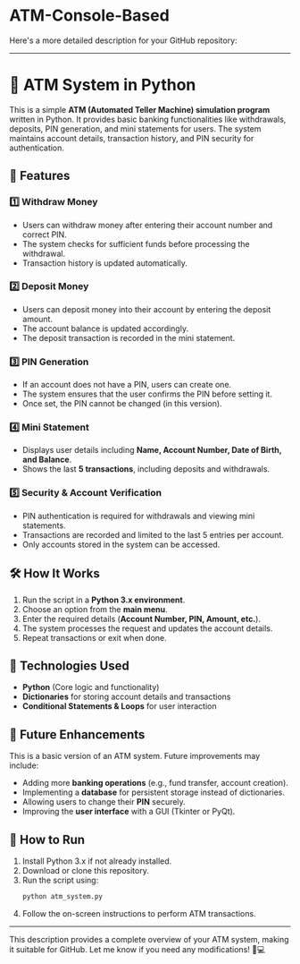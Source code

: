 # ATM-Console-Based
Here's a more detailed description for your GitHub repository:  

---

# 🏦 ATM System in Python  

This is a simple **ATM (Automated Teller Machine) simulation program** written in Python. It provides basic banking functionalities like withdrawals, deposits, PIN generation, and mini statements for users. The system maintains account details, transaction history, and PIN security for authentication.  

## 📌 Features  

### 1️⃣ **Withdraw Money**  
- Users can withdraw money after entering their account number and correct PIN.  
- The system checks for sufficient funds before processing the withdrawal.  
- Transaction history is updated automatically.  

### 2️⃣ **Deposit Money**  
- Users can deposit money into their account by entering the deposit amount.  
- The account balance is updated accordingly.  
- The deposit transaction is recorded in the mini statement.  

### 3️⃣ **PIN Generation**  
- If an account does not have a PIN, users can create one.  
- The system ensures that the user confirms the PIN before setting it.  
- Once set, the PIN cannot be changed (in this version).  

### 4️⃣ **Mini Statement**  
- Displays user details including **Name, Account Number, Date of Birth, and Balance**.  
- Shows the last **5 transactions**, including deposits and withdrawals.  

### 5️⃣ **Security & Account Verification**  
- PIN authentication is required for withdrawals and viewing mini statements.  
- Transactions are recorded and limited to the last 5 entries per account.  
- Only accounts stored in the system can be accessed.  

## 🛠 How It Works  

1. Run the script in a **Python 3.x environment**.  
2. Choose an option from the **main menu**.  
3. Enter the required details (**Account Number, PIN, Amount, etc.**).  
4. The system processes the request and updates the account details.  
5. Repeat transactions or exit when done.  

## 🔗 Technologies Used  
- **Python** (Core logic and functionality)  
- **Dictionaries** for storing account details and transactions  
- **Conditional Statements & Loops** for user interaction  

## 🚀 Future Enhancements  
This is a basic version of an ATM system. Future improvements may include:  
- Adding more **banking operations** (e.g., fund transfer, account creation).  
- Implementing a **database** for persistent storage instead of dictionaries.  
- Allowing users to change their **PIN** securely.  
- Improving the **user interface** with a GUI (Tkinter or PyQt).  

## 📌 How to Run  
1. Install Python 3.x if not already installed.  
2. Download or clone this repository.  
3. Run the script using:  
   ```sh
   python atm_system.py
   ```  
4. Follow the on-screen instructions to perform ATM transactions.  

---

This description provides a complete overview of your ATM system, making it suitable for GitHub. Let me know if you need any modifications! 🚀💻
